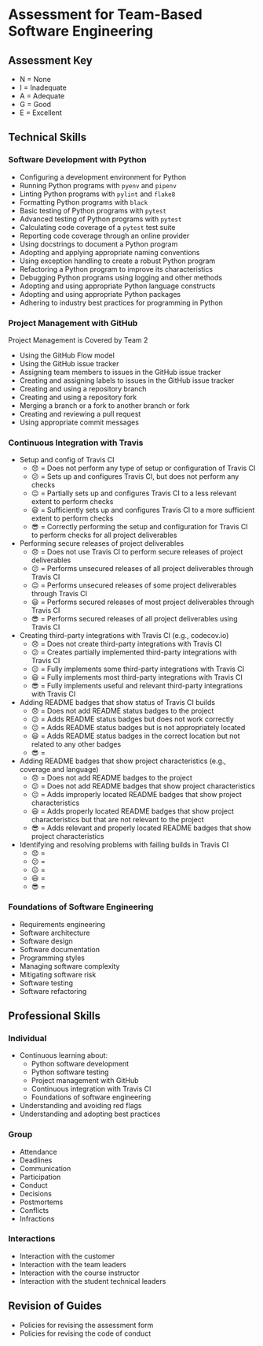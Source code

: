 # Assessment for Team-Based Software Engineering

## Assessment Key

* N = None
* I = Inadequate
* A = Adequate
* G = Good
* E = Excellent

## Technical Skills

### Software Development with Python

* Configuring a development environment for Python
* Running Python programs with `pyenv` and `pipenv`
* Linting Python programs with `pylint` and `flake8`
* Formatting Python programs with `black`
* Basic testing of Python programs with `pytest`
* Advanced testing of Python programs with `pytest`
* Calculating code coverage of a `pytest` test suite
* Reporting code coverage through an online provider
* Using docstrings to document a Python program
* Adopting and applying appropriate naming conventions
* Using exception handling to create a robust Python program
* Refactoring a Python program to improve its characteristics
* Debugging Python programs using logging and other methods
* Adopting and using appropriate Python language constructs
* Adopting and using appropriate Python packages
* Adhering to industry best practices for programming in Python

### Project Management with GitHub

Project Management is Covered by Team 2

* Using the GitHub Flow model
* Using the GitHub issue tracker
* Assigning team members to issues in the GitHub issue tracker
* Creating and assigning labels to issues in the GitHub issue tracker
* Creating and using a repository branch
* Creating and using a repository fork
* Merging a branch or a fork to another branch or fork
* Creating and reviewing a pull request
* Using appropriate commit messages

### Continuous Integration with Travis

* Setup and config of Travis CI
  * :disappointed: = Does not perform any type of setup or configuration of Travis CI
  * :confused: = Sets up and configures Travis CI, but does not perform any checks
  * :neutral_face: = Partially sets up and configures Travis CI to a less relevant extent to perform checks
  * :smiley: = Sufficiently sets up and configures Travis CI to a more sufficient extent to perform checks
  * :sunglasses: = Correctly performing the setup and configuration for Travis CI to perform checks for all project deliverables
* Performing secure releases of project deliverables
  * :disappointed: = Does not use Travis CI to perform secure releases of project deliverables
  * :confused: = Performs unsecured releases of all project deliverables through Travis CI
  * :neutral_face: = Performs unsecured releases of some project deliverables through Travis CI
  * :smiley: = Performs secured releases of most project deliverables through Travis CI
  * :sunglasses: = Performs secured releases of all project deliverables using Travis CI
* Creating third-party integrations with Travis CI (e.g., codecov.io)
  * :disappointed: = Does not create third-party integrations with Travis CI
  * :confused: = Creates partially implemented third-party integrations with Travis CI
  * :neutral_face: = Fully implements some third-party integrations with Travis CI
  * :smiley: = Fully implements most third-party integrations with Travis CI
  * :sunglasses: = Fully implements useful and relevant third-party integrations with Travis CI
* Adding README badges that show status of Travis CI builds
  * :disappointed: = Does not add README status badges to the project
  * :confused: = Adds README status badges but does not work correctly
  * :neutral_face: = Adds README status badges but is not appropriately located
  * :smiley: = Adds README status badges in the correct location but not related to any other badges
  * :sunglasses: =
* Adding README badges that show project characteristics (e.g., coverage and
  language)
  * :disappointed: = Does not add README badges to the project
  * :confused: = Does not add README badges that show project characteristics
  * :neutral_face: = Adds improperly located README badges that show project characteristics
  * :smiley: = Adds properly located README badges that show project characteristics but that are not relevant to the project
  * :sunglasses: = Adds relevant and properly located README badges that show project characteristics
* Identifying and resolving problems with failing builds in Travis CI
  * :disappointed: =
  * :confused: =
  * :neutral_face: =
  * :smiley: =
  * :sunglasses: =

### Foundations of Software Engineering

* Requirements engineering
* Software architecture
* Software design
* Software documentation
* Programming styles
* Managing software complexity
* Mitigating software risk
* Software testing
* Software refactoring

## Professional Skills

### Individual

* Continuous learning about:
  * Python software development
  * Python software testing
  * Project management with GitHub
  * Continuous integration with Travis CI
  * Foundations of software engineering
* Understanding and avoiding red flags
* Understanding and adopting best practices

### Group

* Attendance
* Deadlines
* Communication
* Participation
* Conduct
* Decisions
* Postmortems
* Conflicts
* Infractions

### Interactions

* Interaction with the customer
* Interaction with the team leaders
* Interaction with the course instructor
* Interaction with the student technical leaders

## Revision of Guides

* Policies for revising the assessment form
* Policies for revising the code of conduct

